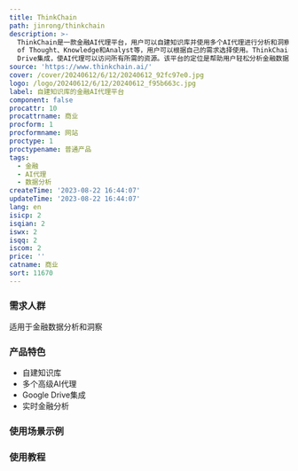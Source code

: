 ```yaml
---
title: ThinkChain
path: jinrong/thinkchain
description: >-
  ThinkChain是一款金融AI代理平台，用户可以自建知识库并使用多个AI代理进行分析和洞察。该平台提供多种高级AI代理，包括Discover、AGI、Chain
  of Thought、Knowledge和Analyst等，用户可以根据自己的需求选择使用。ThinkChain还提供Google
  Drive集成，使AI代理可以访问所有所需的资源。该平台的定位是帮助用户轻松分析金融数据。
source: 'https://www.thinkchain.ai/'
cover: /cover/20240612/6/12/20240612_92fc97e0.jpg
logo: /logo/20240612/6/12/20240612_f95b663c.jpg
label: 自建知识库的金融AI代理平台
component: false
procattr: 10
procattrname: 商业
procform: 1
procformname: 网站
proctype: 1
proctypename: 普通产品
tags:
  - 金融
  - AI代理
  - 数据分析
createTime: '2023-08-22 16:44:07'
updateTime: '2023-08-22 16:44:07'
lang: en
isicp: 2
isqian: 2
iswx: 2
isqq: 2
iscom: 2
price: ''
catname: 商业
sort: 11670
---
```




### 需求人群
适用于金融数据分析和洞察

### 产品特色
- 自建知识库
- 多个高级AI代理
- Google Drive集成
- 实时金融分析

### 使用场景示例


### 使用教程


  

